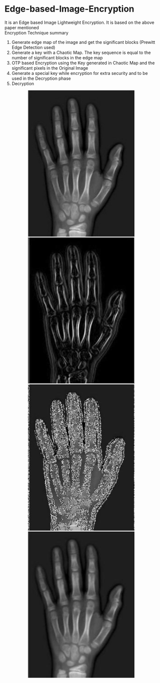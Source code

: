 # Edge-based-Image-Encryption
It is an Edge based Image Lightweight Encryption. It is based on the above paper mentioned<br />
Encryption Technique summary <br />
1. Generate edge map of the image and get the significant blocks (Prewitt Edge Detection used) <br />
2. Generate a key with a Chaotic Map. The key sequence is equal to the number of significant blocks in the edge map <br />
3. OTP based Encryption using the Key generated in Chaotic Map and the significant pixels in the Original Image <br />
4. Generate a special key while encryption for extra security and to be used in the Decryption phase
5. Decryption

<p align="center">
  <img src="https://github.com/such5996/Edge-based-Image-Encryption/blob/main/XRay.jpg" width="350" alt="accessibility text">
  <img src="https://github.com/such5996/Edge-based-Image-Encryption/blob/main/Edge_Detected.jpg" width="350" title="Edge Map">
  <img src="https://github.com/such5996/Edge-based-Image-Encryption/blob/main/Encrypted_Image.jpg" width="350" title="Encrypted Image">
  <img src="https://github.com/such5996/Edge-based-Image-Encryption/blob/main/Decrypted_Image.jpg" width="350" title="Decrypted Image">
</p>
